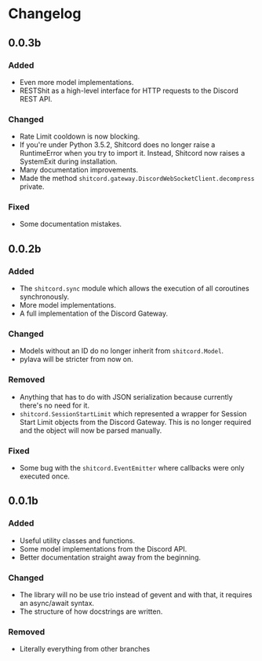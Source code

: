 # Changelog

## 0.0.3b
### Added
- Even more model implementations.  
- RESTShit as a high-level interface for HTTP requests to the Discord REST API.  

### Changed
- Rate Limit cooldown is now blocking.  
- If you're under Python 3.5.2, Shitcord does no longer raise a RuntimeError when you try to import it. Instead, Shitcord now raises a SystemExit during installation.  
- Many documentation improvements.  
- Made the method `shitcord.gateway.DiscordWebSocketClient.decompress` private.  

### Fixed
- Some documentation mistakes.  

## 0.0.2b
### Added
- The `shitcord.sync` module which allows the execution of all coroutines synchronously.  
- More model implementations.  
- A full implementation of the Discord Gateway.  

### Changed
- Models without an ID do no longer inherit from `shitcord.Model`.  
- pylava will be stricter from now on.  

### Removed
- Anything that has to do with JSON serialization because currently there's no need for it.  
- `shitcord.SessionStartLimit` which represented a wrapper for Session Start Limit objects from the Discord Gateway. This is no longer required and the object will now be parsed manually.  

### Fixed
- Some bug with the `shitcord.EventEmitter` where callbacks were only executed once.  

## 0.0.1b
### Added
-  Useful utility classes and functions.  
-  Some model implementations from the Discord API.  
-  Better documentation straight away from the beginning.  
  
### Changed
-  The library will no be use trio instead of gevent and with that, it requires an async/await syntax.  
-  The structure of how docstrings are written.  
  
### Removed
-  Literally everything from other branches  